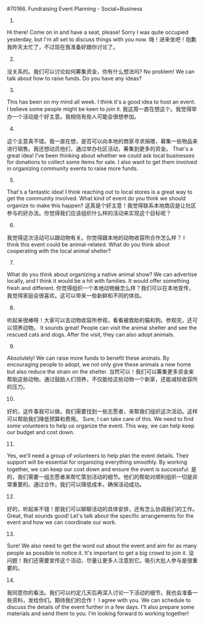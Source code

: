 #70166. Fundraising Event Planning - Social+Business

1.
Hi there! Come on in and have a seat, please! Sorry I was quite occupied yesterday, but I'm all set to discuss things with you now.
嗨！进来坐吧！抱歉我昨天太忙了，不过现在我准备好跟你讨论了。

2.
没关系的。我们可以讨论如何筹集资金，你有什么想法吗?
No problem! We can talk about how to raise funds. Do you have any ideas?

3.
This has been on my mind all week. I think it's a good idea to host an event. I believe some people might be keen to join it.
我这周一直在想这个。我觉得举办一个活动是个好主意。我相信有些人可能会很想参加。

4.
这个主意真不错。我一直在想，是否可以向本地的商家寻求捐赠，募集一些物品来进行销售。我还想动员他们，通过举办社区活动，筹集到更多的资金。
That's a great idea! I've been thinking about whether we could ask local businesses for donations to collect some items for sale. I also want to get them involved in organizing community events to raise more funds.

5.
That's a fantastic idea! I think reaching out to local stores is a great way to get the community involved. What kind of event do you think we should organize to make this happen?
这真是个好主意！我觉得联系本地商店是让社区参与的好办法。你觉得我们应该组织什么样的活动来实现这个目标呢？

6.
我觉得这次活动可以跟动物有关。你觉得跟本地的动物收容所合作怎么样？
I think this event could be animal-related. What do you think about cooperating with the local animal shelter?

7.
What do you think about organizing a native animal show? We can advertise locally, and I think it would be a hit with families. It would offer something fresh and different.
你觉得组织一个本地动物展怎么样？我们可以在本地宣传，我觉得家庭会很喜欢。这可以带来一些新鲜和不同的体验。

8.
听起来很棒呀！大家可以去动物收容所参观，看看被救助的猫和狗。参观完，还可以领养动物。
It sounds great! People can visit the animal shelter and see the rescued cats and dogs. After the visit, they can also adopt animals.

9.
Absolutely! We can raise more funds to benefit these animals. By encouraging people to adopt, we not only give these animals a new home but also reduce the strain on the shelter.
当然可以！我们可以筹集更多资金来帮助这些动物。通过鼓励人们领养，不仅能给这些动物一个新家，还能减轻收容所的压力。

10.
好的，这件事我可以做。我们需要找到一些志愿者，来帮我们组织这次活动。这样可以帮助我们降低预算和费用。
Sure, I can take care of this. We need to find some volunteers to help us organize the event. This way, we can help keep our budget and cost down.

11.
Yes, we'll need a group of volunteers to help plan the event details. Their support will be essential for organizing everything smoothly. By working together, we can keep our cost down and ensure the event is successful.
是的，我们需要一组志愿者来帮忙策划活动的细节。他们的帮助对顺利组织一切是非常重要的。通过合作，我们可以降低成本，确保活动成功。

12.
好的，听起来不错！那我们可以聊聊活动的具体安排，还有怎么协调我们的工作。
Great, that sounds good! Let's talk about the specific arrangements for the event and how we can coordinate our work.

13.
Sure! We also need to get the word out about the event and aim for as many people as possible to notice it. It's important to get a big crowd to join it.
没问题！我们还需要宣传这个活动，尽量让更多人注意到它。吸引大批人参与是很重要的。

14.
我同意你的看法。我们可以约定几天后再深入讨论一下活动的细节。我也会准备一些资料，发给你们。期待我们的合作！
I agree with you. We can schedule to discuss the details of the event further in a few days. I'll also prepare some materials and send them to you. I'm looking forward to working together!